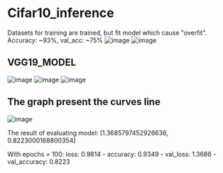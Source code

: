 # Cifar10_inference
Datasets for training are trained, but fit model which cause "overfit".
Accuracy: ~93%, val_acc: ~75%
![image](https://user-images.githubusercontent.com/121759873/220394056-b4c3fc6b-010c-4208-8f62-8225b742ab32.png)
![image](https://user-images.githubusercontent.com/121759873/220858970-7ca5f1ea-4006-4fce-bc10-f82bd34dc6df.png)


## VGG19_MODEL

![image](https://user-images.githubusercontent.com/121759873/220585888-b4c924c3-fdc1-4312-9071-5dfc76bb85ca.png)
![image](https://user-images.githubusercontent.com/121759873/220585995-173c11d3-96b8-4464-8650-9eb5e503948d.png)
![image](https://user-images.githubusercontent.com/121759873/220586142-407c7295-26a4-4c89-ab9a-9116b3b54bf9.png)

## The graph present the curves line

![image](https://user-images.githubusercontent.com/121759873/220680428-bb7dab8e-2136-4c85-acbe-8470ed0d9c82.png)

The result of evaluating model: [1.3685797452926636, 0.8223000168800354]

With epochs = 100:
loss: 0.9814 - accuracy: 0.9349 - val_loss: 1.3686 - val_accuracy: 0.8223
